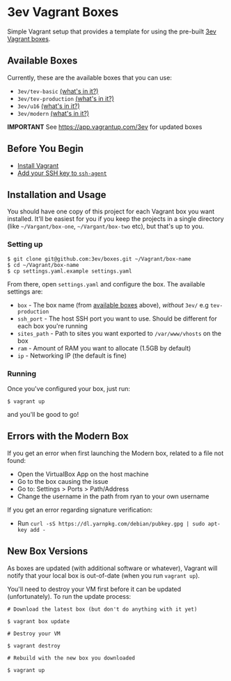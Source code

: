 # 3ev Vagrant Boxes

Simple Vagrant setup that provides a template for using the pre-built
[3ev Vagrant boxes](https://github.com/3ev/3ev-vagrant).

## Available Boxes

Currently, these are the available boxes that you can use:

* `3ev/tev-basic` [(what's in it?)](https://github.com/3ev/3ev-vagrant/tree/master)
* `3ev/tev-production` [(what's in it?)](https://github.com/3ev/3ev-vagrant/tree/dev-tev-production)
* `3ev/u16` [(what's in it?)](https://github.com/3ev/3ev-vagrant/tree/u16)
* `3ev/modern` [(what's in it?)](https://github.com/3ev/3ev-vagrant/tree/dev-tev-modern)

**IMPORTANT** See https://app.vagrantup.com/3ev for updated boxes

## Before You Begin

* [Install Vagrant](https://github.com/3ev/boxes/wiki/Installing-Vagrant)
* [Add your SSH key to `ssh-agent`](https://github.com/3ev/boxes/wiki/SSH-Keys#important)

## Installation and Usage

You should have one copy of this project for each Vagrant box you want installed.
It'll be easiest for you if you keep the projects in a single directory (like
`~/Vargant/box-one`, `~/Vargant/box-two` etc), but that's up to you.

### Setting up

```
$ git clone git@github.com:3ev/boxes.git ~/Vagrant/box-name
$ cd ~/Vagrant/box-name
$ cp settings.yaml.example settings.yaml
```

From there, open `settings.yaml` and configure the box. The available settings
are:

* `box` - The box name (from [available boxes](#available-boxes) above), *without* `3ev/` e.g `tev-production`
* `ssh_port` - The host SSH port you want to use. Should be different for each box you're running
* `sites_path` - Path to sites you want exported to `/var/www/vhosts` on the box
* `ram` - Amount of RAM you want to allocate (1.5GB by default)
* `ip` - Networking IP (the default is fine)

### Running

Once you've configured your box, just run:

```
$ vagrant up
```

and you'll be good to go!

## Errors with the Modern Box

If you get an error when first launching the Modern box, related to a file not found:
* Open the VirtualBox App on the host machine
* Go to the box causing the issue
* Go to: Settings > Ports > Path/Address
* Change the username in the path from ryan to your own username

If you get an error regarding signature verification:
* Run `curl -sS https://dl.yarnpkg.com/debian/pubkey.gpg | sudo apt-key add -`

## New Box Versions

As boxes are updated (with additional software or whatever), Vagrant will notify
that your local box is out-of-date (when you run `vagrant up`).

You'll need to destroy your VM first before it can be updated (unfortunately). To
run the update process:

```
# Download the latest box (but don't do anything with it yet)

$ vagrant box update

# Destroy your VM

$ vagrant destroy

# Rebuild with the new box you downloaded

$ vagrant up
```
